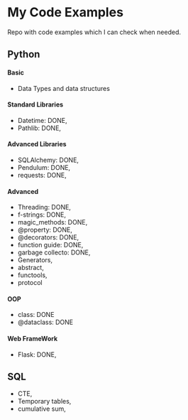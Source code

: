 # My Code Examples
Repo with code examples which I can check when needed.

## Python

#### Basic
- Data Types and data structures

#### Standard Libraries
- Datetime: DONE,
- Pathlib: DONE,

#### Advanced Libraries
- SQLAlchemy: DONE,
- Pendulum: DONE,
- requests: DONE,

#### Advanced
- Threading: DONE,
- f-strings: DONE,
- magic_methods: DONE,
- @property: DONE,
- @decorators: DONE,
- function guide: DONE,
- garbage collecto: DONE,
- Generators,
- abstract,
- functools,
- protocol

#### OOP
- class: DONE
- @dataclass: DONE

#### Web FrameWork
- Flask: DONE,

## SQL
- CTE,
- Temporary tables,
- cumulative sum,